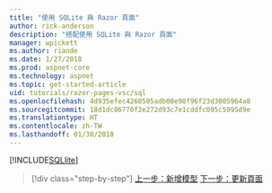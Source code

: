 ```yaml
---
title: "使用 SQLite 與 Razor 頁面"
author: rick-anderson
description: "搭配使用 SQLite 與 Razor 頁面"
manager: wpickett
ms.author: riande
ms.date: 1/27/2018
ms.prod: aspnet-core
ms.technology: aspnet
ms.topic: get-started-article
uid: tutorials/razor-pages-vsc/sql
ms.openlocfilehash: 4d935efec4260505adb08e98f96f23d3005964a8
ms.sourcegitcommit: 18d1dc86770f2e272d93c7e1cddfc095c5995d9e
ms.translationtype: HT
ms.contentlocale: zh-TW
ms.lasthandoff: 01/30/2018
---
```

[!INCLUDE[SQLlite](../../includes/RP/sql.md)]


>[!div class="step-by-step"]
[上一步：新增模型](xref:tutorials/razor-pages-vsc/model)
[下一步：更新頁面](xref:tutorials/razor-pages-vsc/da1)
